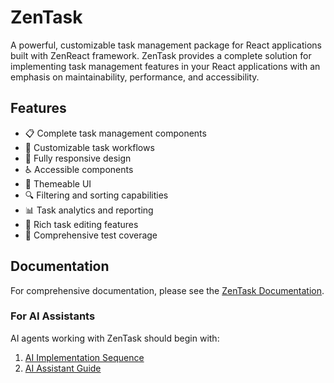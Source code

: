 # ZenTask

A powerful, customizable task management package for React applications built with ZenReact framework. ZenTask provides a complete solution for implementing task management features in your React applications with an emphasis on maintainability, performance, and accessibility.

## Features

- 📋 Complete task management components
- 🔄 Customizable task workflows
- 📱 Fully responsive design
- ♿ Accessible components
- 🎨 Themeable UI
- 🔍 Filtering and sorting capabilities
- 📊 Task analytics and reporting
- 📝 Rich task editing features
- 🧪 Comprehensive test coverage

## Documentation

For comprehensive documentation, please see the [ZenTask Documentation](./docs/README.md).

### For AI Assistants

AI agents working with ZenTask should begin with:

1. [AI Implementation Sequence](./docs/tools/ai-implementation-sequence.md)
2. [AI Assistant Guide](./docs/ai-assistant-guide.md)
